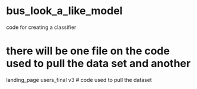 # bus_look_a_like_model
code for creating a classifier

# there will be one file on the code used to pull the data set and another
landing_page users_final v3 # code used to pull the dataset

